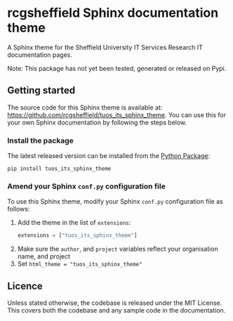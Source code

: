 # rcgsheffield Sphinx documentation theme

A Sphinx theme for the Sheffield University IT Services Research IT documentation pages.

Note: This package has not yet been tested, generated or released on Pypi.

## Getting started

The source code for this Sphinx theme is available at: https://github.com/rcgsheffield/tuos_its_sphinx_theme. You
can use this for your own Sphinx documentation by following the steps below.

### Install the package

The latest released version can be installed from the [Python Package](https://pypi.org/project/tuos_its_sphinx_theme/):

```shell
pip install tuos_its_sphinx_theme
```

### Amend your Sphinx `conf.py` configuration file

To use this Sphinx theme, modify your Sphinx `conf.py` configuration file as follows:

1. Add the theme in the list of `extensions`:
   ```python
   extensions = ["tuos_its_sphinx_theme"]
   ```
2. Make sure the `author`, and `project` variables reflect your organisation name, and
   project
3. Set `html_theme = "tuos_its_sphinx_theme"`


## Licence

Unless stated otherwise, the codebase is released under the MIT License. This covers
both the codebase and any sample code in the documentation.
